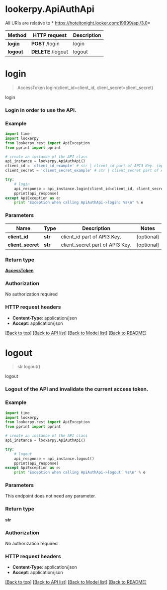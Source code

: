 # lookerpy.ApiAuthApi

All URIs are relative to * https://hoteltonight.looker.com:19999/api/3.0*

Method | HTTP request | Description
------------- | ------------- | -------------
[**login**](ApiAuthApi.md#login) | **POST** /login | login
[**logout**](ApiAuthApi.md#logout) | **DELETE** /logout | logout


# **login**
> AccessToken login(client_id=client_id, client_secret=client_secret)

login

### Login in order to use the API. 

### Example 
```python
import time
import lookerpy
from lookerpy.rest import ApiException
from pprint import pprint

# create an instance of the API class
api_instance = lookerpy.ApiAuthApi()
client_id = 'client_id_example' # str | client_id part of API3 Key. (optional)
client_secret = 'client_secret_example' # str | client_secret part of API3 Key. (optional)

try: 
    # login
    api_response = api_instance.login(client_id=client_id, client_secret=client_secret)
    pprint(api_response)
except ApiException as e:
    print "Exception when calling ApiAuthApi->login: %s\n" % e
```

### Parameters

Name | Type | Description  | Notes
------------- | ------------- | ------------- | -------------
 **client_id** | **str**| client_id part of API3 Key. | [optional] 
 **client_secret** | **str**| client_secret part of API3 Key. | [optional] 

### Return type

[**AccessToken**](AccessToken.md)

### Authorization

No authorization required

### HTTP request headers

 - **Content-Type**: application/json
 - **Accept**: application/json

[[Back to top]](#) [[Back to API list]](../README.md#documentation-for-api-endpoints) [[Back to Model list]](../README.md#documentation-for-models) [[Back to README]](../README.md)

# **logout**
> str logout()

logout

### Logout of the API and invalidate the current access token. 

### Example 
```python
import time
import lookerpy
from lookerpy.rest import ApiException
from pprint import pprint

# create an instance of the API class
api_instance = lookerpy.ApiAuthApi()

try: 
    # logout
    api_response = api_instance.logout()
    pprint(api_response)
except ApiException as e:
    print "Exception when calling ApiAuthApi->logout: %s\n" % e
```

### Parameters
This endpoint does not need any parameter.

### Return type

**str**

### Authorization

No authorization required

### HTTP request headers

 - **Content-Type**: application/json
 - **Accept**: application/json

[[Back to top]](#) [[Back to API list]](../README.md#documentation-for-api-endpoints) [[Back to Model list]](../README.md#documentation-for-models) [[Back to README]](../README.md)

